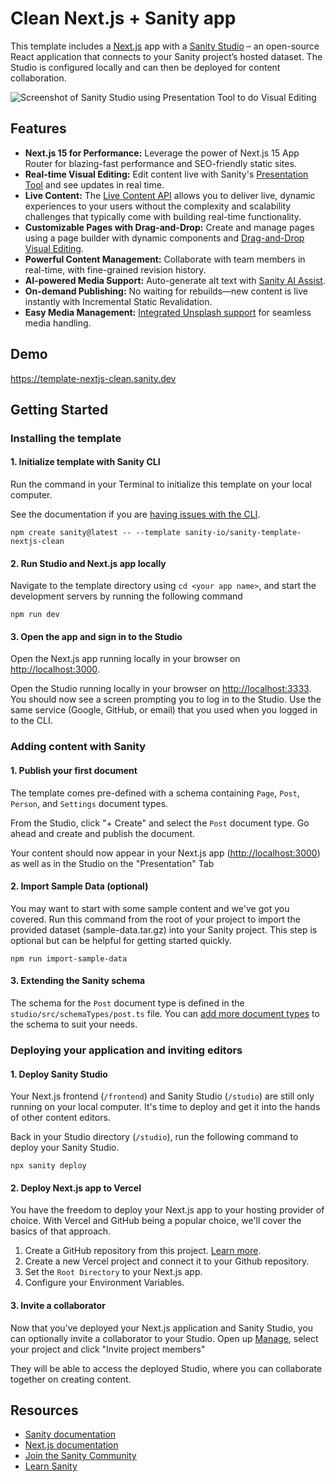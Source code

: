 # Clean Next.js + Sanity app

This template includes a [Next.js](https://nextjs.org/) app with a
[Sanity Studio](https://www.sanity.io/) – an open-source React application that connects to your
Sanity project’s hosted dataset. The Studio is configured locally and can then be deployed for
content collaboration.

![Screenshot of Sanity Studio using Presentation Tool to do Visual Editing](/sanity-next-preview.png)

## Features

- **Next.js 15 for Performance:** Leverage the power of Next.js 15 App Router for blazing-fast
  performance and SEO-friendly static sites.
- **Real-time Visual Editing:** Edit content live with Sanity's
  [Presentation Tool](https://www.sanity.io/docs/presentation) and see updates in real time.
- **Live Content:** The [Live Content API](https://www.sanity.io/live) allows you to deliver live,
  dynamic experiences to your users without the complexity and scalability challenges that typically
  come with building real-time functionality.
- **Customizable Pages with Drag-and-Drop:** Create and manage pages using a page builder with
  dynamic components and
  [Drag-and-Drop Visual Editing](https://www.sanity.io/visual-editing-for-structured-content).
- **Powerful Content Management:** Collaborate with team members in real-time, with fine-grained
  revision history.
- **AI-powered Media Support:** Auto-generate alt text with
  [Sanity AI Assist](https://www.sanity.io/ai-assist).
- **On-demand Publishing:** No waiting for rebuilds—new content is live instantly with Incremental
  Static Revalidation.
- **Easy Media Management:**
  [Integrated Unsplash support](https://www.sanity.io/plugins/sanity-plugin-asset-source-unsplash)
  for seamless media handling.

## Demo

https://template-nextjs-clean.sanity.dev

## Getting Started

### Installing the template

#### 1. Initialize template with Sanity CLI

Run the command in your Terminal to initialize this template on your local computer.

See the documentation if you are
[having issues with the CLI](https://www.sanity.io/help/cli-errors).

```shell
npm create sanity@latest -- --template sanity-io/sanity-template-nextjs-clean
```

#### 2. Run Studio and Next.js app locally

Navigate to the template directory using `cd <your app name>`, and start the development servers by
running the following command

```shell
npm run dev
```

#### 3. Open the app and sign in to the Studio

Open the Next.js app running locally in your browser on
[http://localhost:3000](http://localhost:3000).

Open the Studio running locally in your browser on [http://localhost:3333](http://localhost:3333).
You should now see a screen prompting you to log in to the Studio. Use the same service (Google,
GitHub, or email) that you used when you logged in to the CLI.

### Adding content with Sanity

#### 1. Publish your first document

The template comes pre-defined with a schema containing `Page`, `Post`, `Person`, and `Settings`
document types.

From the Studio, click "+ Create" and select the `Post` document type. Go ahead and create and
publish the document.

Your content should now appear in your Next.js app ([http://localhost:3000](http://localhost:3000))
as well as in the Studio on the "Presentation" Tab

#### 2. Import Sample Data (optional)

You may want to start with some sample content and we've got you covered. Run this command from the
root of your project to import the provided dataset (sample-data.tar.gz) into your Sanity project.
This step is optional but can be helpful for getting started quickly.

```shell
npm run import-sample-data
```

#### 3. Extending the Sanity schema

The schema for the `Post` document type is defined in the `studio/src/schemaTypes/post.ts` file. You
can [add more document types](https://www.sanity.io/docs/schema-types) to the schema to suit your
needs.

### Deploying your application and inviting editors

#### 1. Deploy Sanity Studio

Your Next.js frontend (`/frontend`) and Sanity Studio (`/studio`) are still only running on your
local computer. It's time to deploy and get it into the hands of other content editors.

Back in your Studio directory (`/studio`), run the following command to deploy your Sanity Studio.

```shell
npx sanity deploy
```

#### 2. Deploy Next.js app to Vercel

You have the freedom to deploy your Next.js app to your hosting provider of choice. With Vercel and
GitHub being a popular choice, we'll cover the basics of that approach.

1. Create a GitHub repository from this project.
   [Learn more](https://docs.github.com/en/migrations/importing-source-code/using-the-command-line-to-import-source-code/adding-locally-hosted-code-to-github).
2. Create a new Vercel project and connect it to your Github repository.
3. Set the `Root Directory` to your Next.js app.
4. Configure your Environment Variables.

#### 3. Invite a collaborator

Now that you’ve deployed your Next.js application and Sanity Studio, you can optionally invite a
collaborator to your Studio. Open up [Manage](https://www.sanity.io/manage), select your project and
click "Invite project members"

They will be able to access the deployed Studio, where you can collaborate together on creating
content.

## Resources

- [Sanity documentation](https://www.sanity.io/docs)
- [Next.js documentation](https://nextjs.org/docs)
- [Join the Sanity Community](https://slack.sanity.io)
- [Learn Sanity](https://www.sanity.io/learn)
